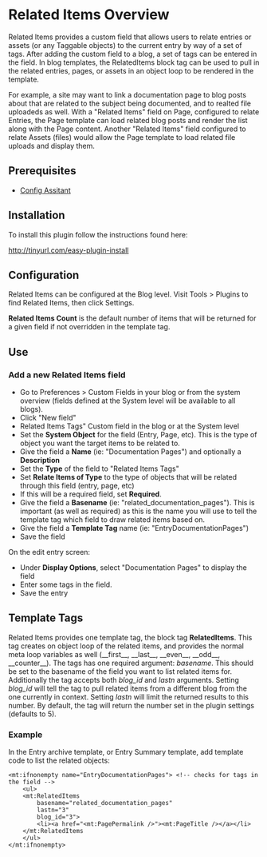 # Related Items Overview

Related Items provides a custom field that allows users to relate entries or assets (or any Taggable objects) to the current entry by way of a set of tags. After adding the custom field to a blog, a set of tags can be entered in the field. In blog templates, the RelatedItems block tag can be used to pull in the related entries, pages, or assets in an object loop to be rendered in the template.

For example, a site may want to link a documentation page to blog posts about that are related to the subject being documented, and to realted file uploadeds as well. With a "Related Items" field on Page, configured to relate Entries, the Page template can load related blog posts and render the list along with the Page content. Another "Related Items" field configured to relate Assets (files) would allow the Page template to load related file uploads and display them.

## Prerequisites

* [Config Assitant](https://github.com/openmelody/mt-plugin-configassistant)

## Installation

To install this plugin follow the instructions found here:

<http://tinyurl.com/easy-plugin-install>

## Configuration

Related Items can be configured at the Blog level. Visit Tools > Plugins to find Related Items, then click Settings.

**Related Items Count** is the default number of items that will be returned for a given field if not overridden in the template tag.

## Use

### Add a new Related Items field

* Go to Preferences > Custom Fields in your blog or from the system overview (fields defined at the System level will be available to all blogs).
* Click "New field"
* Related Items Tags" Custom field in the blog or at the System level
* Set the **System Object** for the field (Entry, Page, etc). This is the type of object you want the target items to be related to.
* Give the field a **Name** (ie: "Documentation Pages") and optionally a **Description**
* Set the **Type** of the field to "Related Items Tags"
* Set **Relate Items of Type** to the type of objects that will be related through this field (entry, page, etc)
* If this will be a required field, set **Required**. 
* Give the field a **Basename** (ie: "related_documentation_pages"). This is important (as well as required) as this is the name you will use to tell the template tag which field to draw related items based on.
* Give the field a **Template Tag** name (ie: "EntryDocumentationPages")
* Save the field

On the edit entry screen:

* Under **Display Options**, select "Documentation Pages" to display the field
* Enter some tags in the field.
* Save the entry

## Template Tags

Related Items provides one template tag, the block tag **RelatedItems**. This tag creates on object loop of the related items, and provides the normal meta loop variables as well (\_\_first\_\_, \_\_last\_\_, \_\_even\_\_, \_\_odd\_\_, \_\_counter\_\_). The tags has one required argument: *basename*. This should be set to the basename of the field you want to list related items for. Additionally the tag accepts both *blog_id* and *lastn* arguments. Setting *blog_id* will tell the tag to pull related items from a different blog from the one currently in context. Setting *lastn* will limit the returned results to this number. By default, the tag will return the number set in the plugin settings (defaults to 5).

### Example

In the Entry archive template, or Entry Summary template, add template code to list the related objects:

    <mt:ifnonempty name="EntryDocumentationPages"> <!-- checks for tags in the field -->
        <ul>
        <mt:RelatedItems 
            basename="related_documentation_pages"
            lastn="3"
            blog_id="3">
            <li><a href="<mt:PagePermalink />"><mt:PageTitle /></a></li>
        </mt:RelatedItems
        </ul>
    </mt:ifnonempty>
